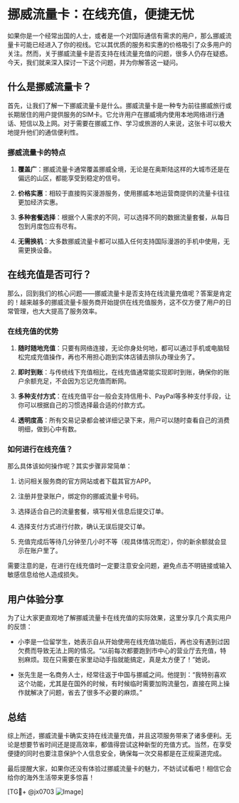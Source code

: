# 挪威流量卡：在线充值，便捷无忧

如果你是一个经常出国的人士，或者是一个对国际通信有需求的用户，那么挪威流量卡可能已经进入了你的视线。它以其优质的服务和实惠的价格吸引了众多用户的关注。然而，关于挪威流量卡是否支持在线流量充值的问题，很多人仍存在疑惑。今天，我们就来深入探讨一下这个问题，并为你解答这一疑问。

## 什么是挪威流量卡？

首先，让我们了解一下挪威流量卡是什么。挪威流量卡是一种专为前往挪威旅行或长期居住的用户提供服务的SIM卡。它允许用户在挪威境内使用本地网络进行通话、短信以及上网。对于需要在挪威工作、学习或旅游的人来说，这张卡可以极大地提升他们的通信便利性。

### 挪威流量卡的特点

1. **覆盖广**：挪威流量卡通常覆盖挪威全境，无论是在奥斯陆这样的大城市还是在偏远的山区，都能享受到稳定的信号。
   
2. **价格实惠**：相较于直接购买漫游服务，使用挪威本地运营商提供的流量卡往往更加经济实惠。

3. **多种套餐选择**：根据个人需求的不同，可以选择不同的数据流量套餐，从每日包到月度包应有尽有。

4. **无需换机**：大多数挪威流量卡都可以插入任何支持国际漫游的手机中使用，无需更换设备。

## 在线充值是否可行？

那么，回到我们的核心问题——挪威流量卡是否支持在线流量充值呢？答案是肯定的！越来越多的挪威流量卡服务商开始提供在线充值服务，这不仅方便了用户的日常管理，也大大提高了服务效率。

### 在线充值的优势

1. **随时随地充值**：只要有网络连接，无论你身处何地，都可以通过手机或电脑轻松完成充值操作，再也不用担心跑到实体店铺去排队办理业务了。

2. **即时到账**：与传统线下充值相比，在线充值通常能实现即时到账，确保你的账户余额充足，不会因为忘记充值而断网。

3. **多种支付方式**：在线充值平台一般会支持信用卡、PayPal等多种支付手段，让你可以根据自己的习惯选择最合适的付款方式。

4. **透明度高**：所有交易记录都会被详细记录下来，用户可以随时查看自己的消费明细，做到心中有数。

### 如何进行在线充值？

那么具体该如何操作呢？其实步骤非常简单：

1. 访问相关服务商的官方网站或者下载其官方APP。

2. 注册并登录账户，绑定你的挪威流量卡号码。

3. 选择适合自己的流量套餐，填写相关信息后提交订单。

4. 选择支付方式进行付款，确认无误后提交订单。

5. 充值完成后等待几分钟至几小时不等（视具体情况而定），你的新余额就会显示在账户里了。

需要注意的是，在进行在线充值时一定要注意安全问题，避免点击不明链接或输入敏感信息给他人造成损失。

## 用户体验分享

为了让大家更直观地了解挪威流量卡在线充值的实际效果，这里分享几个真实用户的反馈：

- 小李是一位留学生，她表示自从开始使用在线充值功能后，再也没有遇到过因欠费而导致无法上网的情况。“以前每次都要跑到市中心的营业厅去充值，特别麻烦。现在只需要在家里动动手指就能搞定，真是太方便了！”她说。

- 张先生是一名商务人士，经常往返于中国与挪威之间。他提到：“我特别喜欢这个功能，尤其是在国外的时候，有时候临时需要加购流量包，直接在网上操作就解决了问题，省去了很多不必要的麻烦。”

## 总结

综上所述，挪威流量卡确实支持在线流量充值，并且这项服务带来了诸多便利。无论是想要节省时间还是提高效率，都值得尝试这种新型的充值方式。当然，在享受便捷的同时也要注意保护个人信息安全，确保每一次交易都是在正规渠道完成。

最后提醒大家，如果你还没有体验过挪威流量卡的魅力，不妨试试看吧！相信它会给你的海外生活带来更多惊喜！

[TG💪+ @jx0703 ![Image](https://github.com/user-attachments/assets/dbca1d08-cadb-493c-b0ec-ad6f7a83f270)]